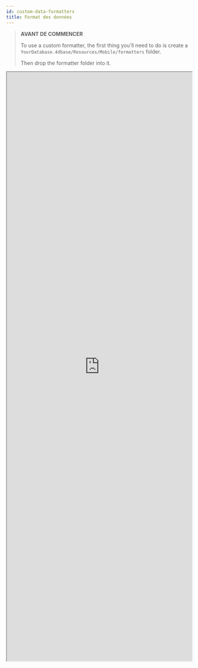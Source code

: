 ```yaml
---
id: custom-data-formatters
title: Format des données
---
```


> **AVANT DE COMMENCER**
> 
> To use a custom formatter, the first thing you'll need to do is create a `YourDatabase.4dbase/Resources/Mobile/formatters` folder.
> 
> Then drop the formatter folder into it.


<div markdown="1">

<iframe src="https://4d-for-ios.github.io/gallery/#/type/formatter/picker/0" scrolling="no" height="1600" width="100%"></iframe>
</div>
